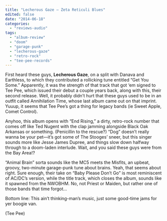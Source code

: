 ```yaml
---
title: "Lecherous Gaze – Zeta Reticuli Blues"
edited: false
date: "2014-06-18"
categories:
  - "reviews-audio"
tags:
  - "album-review"
  - "doom"
  - "garage-punk"
  - "lecherous-gaze"
  - "retro-rock"
  - "tee-pee-records"
---
```


First heard these guys, **Lecherous Gaze**, on a split with Danava and Earthless, to which they contributed a rollicking tune entitled “Get You Some.” Apparently, it was the strength of that track that got ‘em signed to Tee Pee, which issued their debut a couple years back, along with this, their second release. Well, it probably didn’t hurt that these guys used to be in an outfit called Annihilation Time, whose last album came out on that imprint. Yuuup, it seems that Tee Pee’s got a thing for legacy bands (ie Sweet Apple, Comet Control).

Anyhoo, this album opens with “End Rising,” a dirty, retro-rock number that comes off like Ted Nugent with the clap jamming alongside Black Oak Arkansas or something. (Penicillin to the rescue?) “Dog” doesn’t really wanna be your pet—it’s got some of The Stooges’ sneer, but this singer sounds more like Jesse James Dupree, and things slow down halfway through to a doom-laden interlude. Wait, and you said these guys were from the Bay Area!?

“Animal Brain” sorta sounds like the MC5 meets the Misfits, an upbeat, groovy, two-minute garage-punk tune about brains. Yeah, that seems about right. Sure enough, their take on “Baby Please Don’t Go” is most reminiscent of AC/DC’s version, while the title track, which closes the album, sounds like it spawned from the NWOBHM. No, not Priest or Maiden, but rather one of those bands that time forgot…

Bottom line: This ain’t thinking-man’s music, just some good-time jams for yer boogie van.

(Tee Pee)
